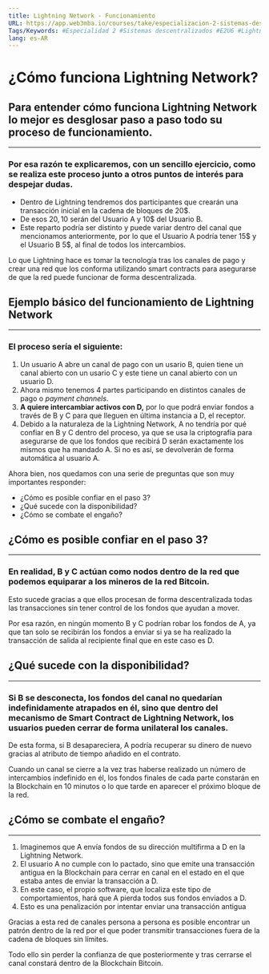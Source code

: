 ```yaml
---
title: Lightning Network - Funcionamiento
URL: https://app.web3mba.io/courses/take/especializacion-2-sistemas-descentralizados/texts/40599303-02-lightning-network-funcionamiento
Tags/Keywords: #Especialidad 2 #Sistemas descentralizados #E2U6 #Lightning Network #
lang: es-AR
---
```

# ¿Cómo funciona Lightning Network?

## Para entender cómo funciona Lightning Network lo mejor es desglosar paso a paso todo su proceso de funcionamiento.

---

### Por esa razón te explicaremos, con un sencillo ejercicio, como se realiza este proceso junto a otros puntos de interés para despejar dudas.

- Dentro de Lightning tendremos dos participantes que crearán una transacción inicial en la cadena de bloques de 20$. 
- De esos 20$, 10$ serán del Usuario A y 10$ del Usuario B. 
- Este reparto podría ser distinto y puede variar dentro del canal que mencionamos anteriormente, por lo que el Usuario A podría tener 15$ y el Usuario B 5$, al final de todos los intercambios.

Lo que Lightning hace es tomar la tecnología tras los canales de pago y crear una red que los conforma utilizando smart contracts para asegurarse de que la red puede funcionar de forma descentralizada.

##   

## Ejemplo básico del funcionamiento de Lightning Network

---

### El proceso sería el siguiente:

1. Un usuario A abre un canal de pago con un usario B, quien tiene un canal abierto con un usario C y este tiene un canal abierto con un usuario D.
2. Ahora mismo tenemos 4 partes participando en distintos canales de pago o _payment channels_.
3. **A quiere intercambiar activos con D,** por lo que podrá enviar fondos a través de B y C para que lleguen en última instancia a D, el receptor.
4. Debido a la naturaleza de la Lightning Network, A no tendría por qué confiar en B y C dentro del proceso, ya que se usa la criptografía para asegurarse de que los fondos que recibirá D serán exactamente los mismos que ha mandado A. Si no es así, se devolverán de forma automática al usuario A.

Ahora bien, nos quedamos con una serie de preguntas que son muy importantes responder: 

- ¿Cómo es posible confiar en el paso 3?
- ¿Qué sucede con la disponibilidad?
- ¿Cómo se combate el engaño?

###   

## ¿Cómo es posible confiar en el paso 3?

---

### En realidad, B y C actúan como nodos dentro de la red que podemos equiparar a los mineros de la red Bitcoin. 

Esto sucede gracias a que ellos procesan de forma descentralizada todas las transacciones sin tener control de los fondos que ayudan a mover.

Por esa razón, en ningún momento B y C podrían robar los fondos de A, ya que tan solo se recibirán los fondos a enviar si ya se ha realizado la transacción de salida al recipiente final que en este caso es D.

###   

## ¿Qué sucede con la disponibilidad?

---

### Si B se desconecta, los fondos del canal no quedarían indefinidamente atrapados en él, sino que dentro del mecanismo de Smart Contract de Lightning Network, los usuarios pueden cerrar de forma unilateral los canales. 

De esta forma, si B desapareciera, A podría recuperar su dinero de nuevo gracias al atributo de tiempo añadido en el contrato.

Cuando un canal se cierre a la vez tras haberse realizado un número de intercambios indefinido en él, los fondos finales de cada parte constarán en la Blockchain en 10 minutos o lo que tarde en aparecer el próximo bloque de la red.

###   

## ¿Cómo se combate el engaño?

---

1. Imaginemos que A envía fondos de su dirección multifirma a D en la Lightning Network.
2. El usuario A no cumple con lo pactado, sino que emite una transacción antigua en la Blockchain para cerrar en canal en el estado en el que estaba antes de enviar la transacción a D.
3. En este caso, el propio software, que localiza este tipo de comportamientos, hará que A pierda todos sus fondos enviados a D.
4. Esto es una penalización por intentar enviar una transacción antigua

Gracias a esta red de canales persona a persona es posible encontrar un patrón dentro de la red por el que poder transmitir transacciones fuera de la cadena de bloques sin límites. 

Todo ello sin perder la confianza de que posteriormente y tras cerrarse el canal constará dentro de la Blockchain Bitcoin.